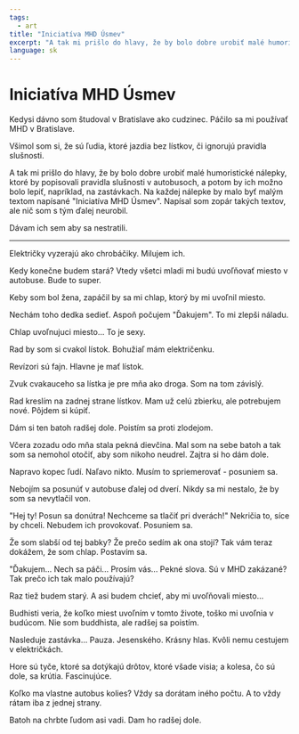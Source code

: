 ```yaml
---
tags:
  - art
title: "Iniciatíva MHD Úsmev"
excerpt: "A tak mi prišlo do hlavy, že by bolo dobre urobiť malé humoristické nálepky, ktoré by popisovali pravidla slušnosti v autobusoch, a potom by ich možno bolo lepiť, napríklad, na zastávkach. " 
language: sk
---
```

# Iniciatíva MHD Úsmev

Kedysi dávno som študoval v Bratislave ako cudzinec. Páčilo sa mi používať MHD v Bratislave.

Všimol som si, že sú ľudia, ktoré jazdia bez lístkov, či ignorujú pravidla slušnosti.

A tak mi prišlo do hlavy, že by bolo dobre urobiť malé humoristické nálepky, ktoré by popisovali pravidla slušnosti v autobusoch, a potom by ich možno bolo lepiť, napríklad, na zastávkach. 
Na každej nálepke by malo byť malým textom napísané "Iniciatíva MHD Úsmev". 
Napísal som zopár takých textov, ale nič som s tým ďalej neurobil.

Dávam ich sem aby sa nestratili.

---

Električky vyzerajú ako chrobáčiky. Milujem ich.

Kedy konečne budem stará? 
Vtedy všetci mladi mi budú uvoľňovať miesto v autobuse.
Bude to super.

Keby som bol žena, zapáčil by sa mi chlap, ktorý by mi uvoľnil miesto.

Nechám toho dedka sedieť.
Aspoň počujem "Ďakujem".
To mi zlepši náladu.

Chlap uvoľnujuci miesto... To je sexy.

Rad by som si cvakol lístok.
Bohužiaľ mám električenku.

Revízori sú fajn.
Hlavne je mať lístok.

Zvuk cvakauceho sa lístka je pre mňa ako droga.
Som na tom závislý.

Rad kreslím na zadnej strane lístkov.
Mam už celú zbierku, ale potrebujem nové.
Pôjdem si kúpiť.

Dám si ten batoh radšej dole.
Poistím sa proti zlodejom.

Včera zozadu odo mňa stala pekná dievčina.
Mal som na sebe batoh a tak som sa nemohol otočiť, aby som nikoho neudrel.
Zajtra si ho dám dole.

Napravo kopec ľudí.
Naľavo nikto.
Musím to spriemerovať - posuniem sa.

Nebojím sa posunúť v autobuse ďalej od dverí.
Nikdy sa mi nestalo, že by som sa nevytlačil von.

"Hej ty! Posun sa donútra! Nechceme sa tlačiť pri dverách!"
Nekričia to, síce by chceli.
Nebudem ich provokovať. Posuniem sa.

Že som slabší od tej babky?
Že prečo sedím ak ona stojí?
Tak vám teraz dokážem, že som chlap.
Postavím sa.

"Ďakujem... Nech sa páči... Prosím vás...
Pekné slova. Sú v MHD zakázané?
Tak prečo ich tak malo používajú?

Raz tiež budem starý.
A asi budem chcieť, aby mi uvoľňovali miesto...

Budhisti veria, že koľko miest uvoľním v tomto živote, toško mi uvoľnia v budúcom.
Nie som buddhista, ale radšej sa poistím.

Nasleduje zastávka... Pauza. Jesenského. Krásny hlas.
Kvôli nemu cestujem v električkách.

Hore sú tyče, ktoré sa dotýkajú drôtov, ktoré všade visia; a kolesa, čo sú dole, sa krútia.
Fascinujúce.

Koľko ma vlastne autobus kolies?
Vždy sa dorátam iného počtu.
A to vždy rátam iba z jednej strany.

Batoh na chrbte ľudom asi vadi.
Dam ho radšej dole.
